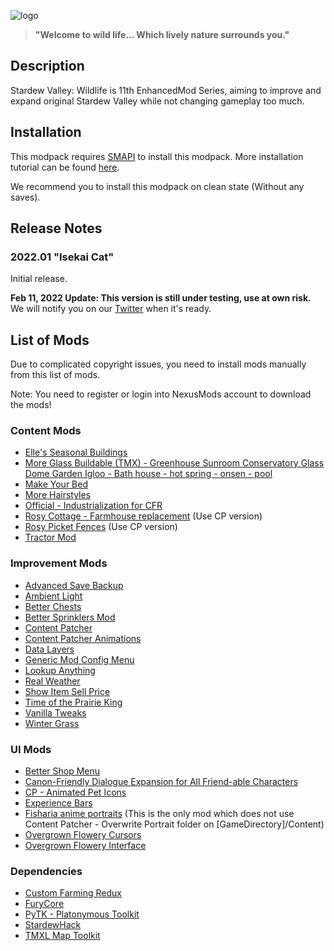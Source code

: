 ![logo](https://user-images.githubusercontent.com/25527589/153413693-8abd320c-84db-49fc-8bea-87ee96c81a3b.png)

> **"Welcome to wild life... Which lively nature surrounds you."**

## Description
Stardew Valley: Wildlife is 11th EnhancedMod Series, aiming to improve and expand original Stardew Valley while not changing gameplay too much.

## Installation
This modpack requires [SMAPI](https://smapi.io/) to install this modpack. More installation tutorial can be found [here](https://stardewvalleywiki.com/Modding:Player_Guide/Getting_Started).

We recommend you to install this modpack on clean state (Without any saves).

## Release Notes
### 2022.01 "Isekai Cat"
Initial release. 

**Feb 11, 2022 Update: This version is still under testing, use at own risk.** We will notify you on our [Twitter](https://twitter.com/Mysty_Moonlight) when it's ready.

## List of Mods
Due to complicated copyright issues, you need to install mods manually from this list of mods.

Note: You need to register or login into NexusMods account to download the mods!

### Content Mods
* [Elle's Seasonal Buildings](https://www.nexusmods.com/stardewvalley/mods/1993)
* [More Glass Buildable (TMX) - Greenhouse Sunroom Conservatory Glass Dome Garden Igloo - Bath house - hot spring - onsen - pool](https://www.nexusmods.com/stardewvalley/mods/7794)
* [Make Your Bed](https://www.nexusmods.com/stardewvalley/mods/5368)
* [More Hairstyles](https://www.nexusmods.com/stardewvalley/mods/91)
* [Official - Industrialization for CFR](https://www.nexusmods.com/stardewvalley/mods/3034)
* [Rosy Cottage - Farmhouse replacement](https://www.nexusmods.com/stardewvalley/mods/10656) (Use CP version)
* [Rosy Picket Fences](https://www.nexusmods.com/stardewvalley/mods/10961) (Use CP version)
* [Tractor Mod](https://www.nexusmods.com/stardewvalley/mods/1401)

### Improvement Mods
* [Advanced Save Backup](https://www.nexusmods.com/stardewvalley/mods/435)
* [Ambient Light](https://www.nexusmods.com/stardewvalley/mods/4639)
* [Better Chests](https://www.nexusmods.com/stardewvalley/mods/9791)
* [Better Sprinklers Mod](https://www.nexusmods.com/stardewvalley/mods/41)
* [Content Patcher](https://www.nexusmods.com/stardewvalley/mods/1915)
* [Content Patcher Animations](https://www.nexusmods.com/stardewvalley/mods/3853)
* [Data Layers](https://www.nexusmods.com/stardewvalley/mods/1691)
* [Generic Mod Config Menu](https://www.nexusmods.com/stardewvalley/mods/5098)
* [Lookup Anything](https://www.nexusmods.com/stardewvalley/mods/541)
* [Real Weather](https://www.nexusmods.com/stardewvalley/mods/5773/)
* [Show Item Sell Price](https://www.nexusmods.com/stardewvalley/mods/5)
* [Time of the Prairie King](https://www.nexusmods.com/stardewvalley/mods/5631)
* [Vanilla Tweaks](https://www.nexusmods.com/stardewvalley/mods/10852)
* [Winter Grass](https://www.nexusmods.com/stardewvalley/mods/1601)

### UI Mods 
* [Better Shop Menu](https://www.nexusmods.com/stardewvalley/mods/2012)
* [Canon-Friendly Dialogue Expansion for All Friend-able Characters](https://www.nexusmods.com/stardewvalley/mods/2544)
* [CP - Animated Pet Icons](https://www.nexusmods.com/stardewvalley/mods/10392)
* [Experience Bars](https://www.nexusmods.com/stardewvalley/mods/509)
* [Fisharia anime portraits](https://www.nexusmods.com/stardewvalley/mods/10442) (This is the only mod which does not use Content Patcher - Overwrite Portrait folder on [GameDirectory]/Content)
* [Overgrown Flowery Cursors](https://www.nexusmods.com/stardewvalley/mods/6132)
* [Overgrown Flowery Interface](https://www.nexusmods.com/stardewvalley/mods/6166)

### Dependencies
* [Custom Farming Redux](https://www.nexusmods.com/stardewvalley/mods/991)
* [FuryCore](https://www.nexusmods.com/stardewvalley/mods/10696)
* [PyTK - Platonymous Toolkit](https://www.nexusmods.com/stardewvalley/mods/1726)
* [StardewHack](https://www.nexusmods.com/stardewvalley/mods/3213)
* [TMXL Map Toolkit](https://www.nexusmods.com/stardewvalley/mods/1820)
